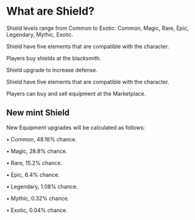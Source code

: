 # What are Shield?

Shield levels range from Common to Exotic: Common, Magic, Rare, Epic, Legendary, Mythic, Exotic.

Shield have five elements that are compatible with the character.

Players buy shields at the blacksmith.

Shield upgrade to increase defense.

Shield have five elements that are compatible with the character.

Players can buy and sell equipment at the Marketplace.

## New mint Shield

New Equipment upgrades will be calculated as follows:

• Common, 48.16% chance.

• Magic, 28.8% chance.

• Rare, 15.2% chance.

• Epic, 6.4% chance.

• Legendary, 1.08% chance.

• Mythic, 0.32% chance.

• Exotic, 0.04% chance.
